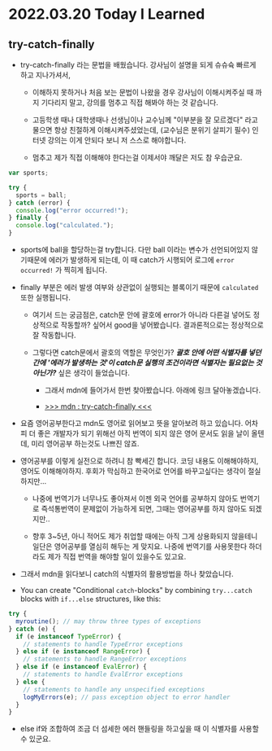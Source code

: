 # 2022.03.20 Today I Learned

## try-catch-finally

- try-catch-finally 라는 문법을 배웠습니다. 강사님이 설명을 되게 슈슈슉 빠르게 하고 지나가셔서,

  - 이해하지 못하거나 처음 보는 문법이 나왔을 경우 강사님이 이해시켜주실 때 까지 기다리지 말고, 강의를 멈추고 직접 해봐야 하는 것 같습니다.

  - 고등학생 때나 대학생때나 선생님이나 교수님께 "이부분을 잘 모르겠다" 라고 물으면 항상 친절하게 이해시켜주셨었는데, (교수님은 분위기 살피기 필수) 인터넷 강의는 이게 안되다 보니 저 스스로 해야합니다.

  - 멈추고 제가 직접 이해해야 한다는걸 이제서야 깨달은 저도 참 우습군요.

```js
var sports;

try {
  sports = ball;
} catch (error) {
  console.log("error occurred!");
} finally {
  console.log("calculated.");
}
```

- sports에 ball을 할당하는걸 try합니다. 다만 ball 이라는 변수가 선언되어있지 않기때문에 에러가 발생하게 되는데, 이 때 catch가 시행되어 로그에 `error occurred!` 가 찍히게 됩니다.

- finally 부분은 에러 발생 여부와 상관없이 실행되는 블록이기 때문에 `calculated` 또한 실행됩니다.

  - 여기서 드는 궁금점은, catch문 안에 괄호에 error가 아니라 다른걸 넣어도 정상적으로 작동할까? 싶어서 good을 넣어봤습니다. 결과론적으로는 정상적으로 잘 작동합니다.

  - 그렇다면 catch문에서 괄호의 역할은 무엇인가? **_괄호 안에 어떤 식별자를 넣던 간에 '에러가 발생하는 것'이 catch문 실행의 조건이라면 식별자는 필요없는 것 아닌가?_** 싶은 생각이 들었습니다.

    - 그래서 mdn에 들어가서 한번 찾아봤습니다. 아래에 링크 달아놓겠습니다.

    - [ >>> mdn : try-catch-finally <<<](https://developer.mozilla.org/en-US/docs/Web/JavaScript/Reference/Statements/try...catch)

- 요즘 영어공부한다고 mdn도 영어로 읽어보고 뜻을 알아보려 하고 있습니다. 어차피 더 좋은 개발자가 되기 위해선 아직 번역이 되지 않은 영어 문서도 읽을 날이 올텐데, 미리 영어공부 하는것도 나쁘진 않죠.

- 영어공부를 이렇게 실전으로 하려니 참 빡세긴 합니다. 코딩 내용도 이해해야하지, 영어도 이해해야하지. 후회가 막심하고 한국어로 언어를 바꾸고싶다는 생각이 절실하지만...

  - 나중에 번역기가 너무나도 좋아져서 이젠 외국 언어를 공부하지 않아도 번역기로 즉석통번역이 문제없이 가능하게 되면, 그때는 영어공부를 하지 않아도 되겠지만..

  - 향후 3~5년, 아니 적어도 제가 취업할 때에는 아직 그게 상용화되지 않을테니 일단은 영어공부를 열심히 해두는 게 맞지요. 나중에 번역기를 사용못한다 하더라도 제가 직접 번역을 해야할 일이 있을수도 있고요.

- 그래서 mdn을 읽다보니 catch의 식별자의 활용방법을 하나 찾았습니다.

- You can create "Conditional `catch`-blocks" by combining `try...catch` blocks with `if...else` structures, like this:

```js
try {
  myroutine(); // may throw three types of exceptions
} catch (e) {
  if (e instanceof TypeError) {
    // statements to handle TypeError exceptions
  } else if (e instanceof RangeError) {
    // statements to handle RangeError exceptions
  } else if (e instanceof EvalError) {
    // statements to handle EvalError exceptions
  } else {
    // statements to handle any unspecified exceptions
    logMyErrors(e); // pass exception object to error handler
  }
}
```

- else if와 조합하여 조금 더 섬세한 에러 핸들링을 하고싶을 때 이 식별자를 사용할 수 있군요.
